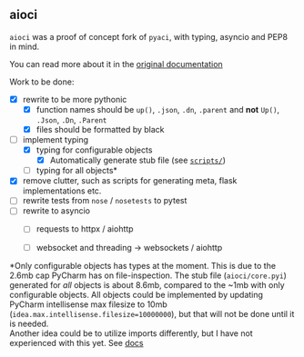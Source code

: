 ## aioci

`aioci` was a proof of concept fork of `pyaci`, with typing, asyncio and PEP8 in mind.

You can read more about it in the [original documentation](http://aioci.readthedocs.io/en/latest/)

Work to be done:
- [x] rewrite to be more pythonic 
  - [x] function names should be `up()`, `.json`, `.dn`, `.parent` and **not** `Up()`, `.Json`, `.Dn`, `.Parent`
  - [x] files should be formatted by black
- [ ] implement typing
  - [x] typing for configurable objects
    - [x] Automatically generate stub file (see [`scripts/`](scripts))
  - [ ] typing for all objects*
- [x] remove clutter, such as scripts for generating meta, flask implementations etc.
- [ ] rewrite tests from `nose` / `nosetests` to pytest
- [ ] rewrite to asyncio
  - [ ] requests to httpx / aiohttp
  - [ ] websocket and threading -> websockets / aiohttp


*Only configurable objects has types at the moment. This is due to the 2.6mb cap PyCharm has on file-inspection.
The stub file (`aioci/core.pyi`) generated for _all_ objects is about 8.6mb, compared to the ~1mb with only 
configurable objects. 
All objects could be implemented by updating PyCharm intellisense max filesize to 10mb
(`idea.max.intellisense.filesize=10000000`), but that will not be done until it is needed.  
Another idea could be to utilize imports differently, but I have not experienced with this yet. 
See [docs](https://typing.readthedocs.io/en/latest/source/stubs.html)
